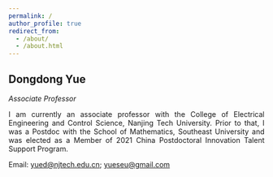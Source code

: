 ```yaml
---
permalink: /
author_profile: true
redirect_from: 
  - /about/
  - /about.html
---
```


## Dongdong Yue
*Associate Professor*

<p align="justify"> I am currently an associate professor with the College of Electrical Engineering and Control Science, Nanjing Tech University. Prior to that, I was a Postdoc with the School of Mathematics, Southeast University and was elected as a Member of 2021 China Postdoctoral Innovation Talent Support Program. </p>

Email: <yued@njtech.edu.cn>; <yueseu@gmail.com>
